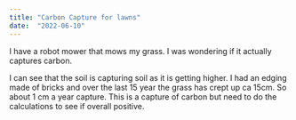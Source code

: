 ```yaml
---
title: "Carbon Capture for lawns"
date:  "2022-06-10"
---
```


I have a robot mower that mows my grass.  I was wondering if it actually captures carbon.

I can see that the soil is capturing soil as it is getting higher.  I had an edging made of bricks and over the last 15 year the grass has crept up ca 15cm.  So about 1 cm a year capture.  This is a capture of carbon but need to do the calculations to see if overall positive.
